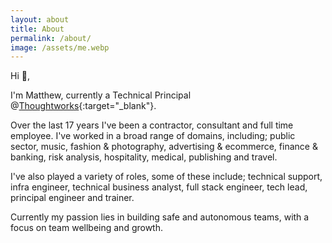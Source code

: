 ```yaml
---
layout: about
title: About
permalink: /about/
image: /assets/me.webp
---
```


Hi 👋,
 
I'm Matthew, currently a Technical Principal @[Thoughtworks](https://www.thoughtworks.com/){:target="_blank"}.
 
Over the last 17 years I've been a contractor, consultant and full time employee. I've worked in a broad range of domains, including; public sector, music, fashion & photography, advertising & ecommerce, finance & banking, risk analysis, hospitality, medical, publishing and travel.
 
I've also played a variety of roles, some of these include; technical support, infra engineer, technical business analyst, full stack engineer, tech lead, principal engineer and trainer.

Currently my  passion lies in building safe and autonomous teams, with a focus on team wellbeing and growth.

